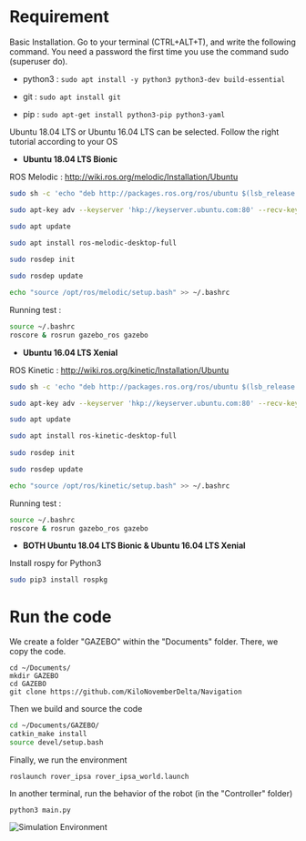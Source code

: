 <h1>Requirement</h1>

Basic Installation. Go to your terminal (CTRL+ALT+T), and write the following command. You need a password the first time you use the command sudo (superuser do). 

* python3 : `sudo apt install -y python3 python3-dev build-essential` 

* git : `sudo apt install git`
* pip : `sudo apt-get install python3-pip python3-yaml`

Ubuntu 18.04 LTS or Ubuntu 16.04 LTS can be selected. Follow the right tutorial according to your OS

* **Ubuntu 18.04 LTS Bionic**

ROS Melodic : http://wiki.ros.org/melodic/Installation/Ubuntu

```bash
sudo sh -c 'echo "deb http://packages.ros.org/ros/ubuntu $(lsb_release -sc) main" > /etc/apt/sources.list.d/ros-latest.list'

sudo apt-key adv --keyserver 'hkp://keyserver.ubuntu.com:80' --recv-key C1CF6E31E6BADE8868B172B4F42ED6FBAB17C654

sudo apt update

sudo apt install ros-melodic-desktop-full
	
sudo rosdep init

sudo rosdep update

echo "source /opt/ros/melodic/setup.bash" >> ~/.bashrc
```

Running test : 

```bash
source ~/.bashrc
roscore & rosrun gazebo_ros gazebo
```



* **Ubuntu 16.04 LTS Xenial**

ROS Kinetic : http://wiki.ros.org/kinetic/Installation/Ubuntu

```bash
sudo sh -c 'echo "deb http://packages.ros.org/ros/ubuntu $(lsb_release -sc) main" > /etc/apt/sources.list.d/ros-latest.list'

sudo apt-key adv --keyserver 'hkp://keyserver.ubuntu.com:80' --recv-key C1CF6E31E6BADE8868B172B4F42ED6FBAB17C654

sudo apt update

sudo apt install ros-kinetic-desktop-full
	
sudo rosdep init

sudo rosdep update

echo "source /opt/ros/kinetic/setup.bash" >> ~/.bashrc
```

Running test :

```bash
source ~/.bashrc
roscore & rosrun gazebo_ros gazebo
```

* **BOTH Ubuntu 18.04 LTS Bionic & Ubuntu 16.04 LTS Xenial**

Install rospy for Python3 

```bash
sudo pip3 install rospkg
```




<h1>Run the code </h1>

We create a folder "GAZEBO" within the "Documents" folder. There, we copy the code. 

```shell
cd ~/Documents/
mkdir GAZEBO
cd GAZEBO
git clone https://github.com/KiloNovemberDelta/Navigation
```

Then we build and source the code

```bash
cd ~/Documents/GAZEBO/
catkin_make install
source devel/setup.bash
```

Finally, we run the environment 

```
roslaunch rover_ipsa rover_ipsa_world.launch
```
In another terminal, run the behavior of the robot (in the "Controller" folder)

```
python3 main.py
```



![Simulation Environment](https://github.com/KiloNovemberDelta/Navigation/blob/master/pic.png)